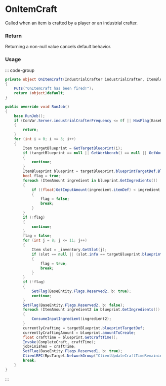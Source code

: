 # OnItemCraft
<Badge type="info" text="Industrial"/><Badge type="danger" text="Carbon Compatible"/><Badge type="warning" text="Oxide Compatible"/>
Called when an item is crafted by a player or an industrial crafter.

### Return
Returning a non-null value cancels default behavior.

### Usage
::: code-group
```csharp [Example]
private object OnItemCraft(IndustrialCrafter industrialCrafter, ItemBlueprint local2)
{
	Puts("OnItemCraft has been fired!");
	return (object)default;
}
```
```csharp [Source — Assembly-CSharp @ IndustrialCrafter]
public override void RunJob()
{
	base.RunJob();
	if (ConVar.Server.industrialCrafterFrequency <= 0f || HasFlag(BaseEntity.Flags.Reserved1) || currentlyCrafting != null)
	{
		return;
	}
	for (int i = 0; i <= 3; i++)
	{
		Item targetBlueprint = GetTargetBlueprint(i);
		if (targetBlueprint == null || GetWorkbench() == null || GetWorkbench().Workbenchlevel < targetBlueprint.blueprintTargetDef.Blueprint.GetWorkbenchLevel())
		{
			continue;
		}
		ItemBlueprint blueprint = targetBlueprint.blueprintTargetDef.Blueprint;
		bool flag = true;
		foreach (ItemAmount ingredient in blueprint.GetIngredients())
		{
			if ((float)GetInputAmount(ingredient.itemDef) < ingredient.amount)
			{
				flag = false;
				break;
			}
		}
		if (!flag)
		{
			continue;
		}
		flag = false;
		for (int j = 8; j <= 11; j++)
		{
			Item slot = _inventory.GetSlot(j);
			if (slot == null || (slot.info == targetBlueprint.blueprintTargetDef && slot.amount + blueprint.amountToCreate <= slot.MaxStackable()))
			{
				flag = true;
				break;
			}
		}
		if (!flag)
		{
			SetFlag(BaseEntity.Flags.Reserved2, b: true);
			continue;
		}
		SetFlag(BaseEntity.Flags.Reserved2, b: false);
		foreach (ItemAmount ingredient2 in blueprint.GetIngredients())
		{
			ConsumeInputIngredient(ingredient2);
		}
		currentlyCrafting = targetBlueprint.blueprintTargetDef;
		currentlyCraftingAmount = blueprint.amountToCreate;
		float craftTime = blueprint.GetCraftTime();
		Invoke(CompleteCraft, craftTime);
		jobFinishes = craftTime;
		SetFlag(BaseEntity.Flags.Reserved1, b: true);
		ClientRPC(RpcTarget.NetworkGroup("ClientUpdateCraftTimeRemaining"), (float)jobFinishes, jobFinishes.Duration);
		break;
	}
}

```
:::
